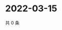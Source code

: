# 2022-03-15

共 0 条

<!-- BEGIN WEIBO -->
<!-- 最后更新时间 Tue Mar 15 2022 15:15:01 GMT+0800 (China Standard Time) -->

<!-- END WEIBO -->
